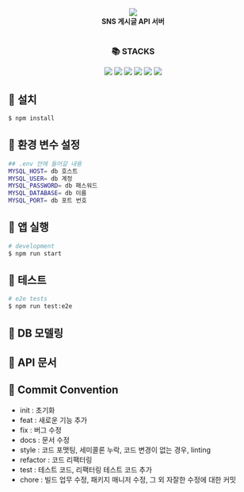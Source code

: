 <div align=center>
<img src="https://capsule-render.vercel.app/api?type=waving&color=auto&height=250&section=header&text=SNS%20게시글%20API%20서버&fontSize=45" />
  </br>
  <b id=content>SNS 게시글 API 서버</b>
  </br></br>
  <h3>📚 STACKS</h3>
  <img src="https://img.shields.io/badge/NestJS-E0234E?style=for-the-badge&logo=Nest&logoColor=white">
  <img src="https://img.shields.io/badge/TypeScript-3178C6?style=for-the-badge&logo=TypeScript&logoColor=white">
  <img src="https://img.shields.io/badge/Jest-C21325?style=for-the-badge&logo=Jest&logoColor=white">
  <img src="https://img.shields.io/badge/MySQL-4479A1?style=for-the-badge&logo=MySQL&logoColor=white">
  <img src="https://img.shields.io/badge/Sequelize-52B0E7?style=for-the-badge&logo=Sequelize&logoColor=white">
  <img src="https://img.shields.io/badge/.ENV-ECD53F?style=for-the-badge&logo=.ENV&logoColor=white">
</div>

## 📌 설치

```bash
$ npm install
```

## 📌 환경 변수 설정

```bash
## .env 안에 들어갈 내용
MYSQL_HOST= db 호스트
MYSQL_USER= db 계정
MYSQL_PASSWORD= db 패스워드
MYSQL_DATABASE= db 이름
MYSQL_PORT= db 포트 번호
```

## 📌 앱 실행

```bash
# development
$ npm run start
```

## 📌 테스트

```bash
# e2e tests
$ npm run test:e2e
```

## 📌 DB 모델링

## 📌 API 문서

## 📌 Commit Convention

- init : 초기화
- feat : 새로운 기능 추가
- fix : 버그 수정
- docs : 문서 수정
- style : 코드 포맷팅, 세미콜론 누락, 코드 변경이 없는 경우, linting
- refactor : 코드 리팩터링
- test : 테스트 코드, 리팩터링 테스트 코드 추가
- chore : 빌드 업무 수정, 패키지 매니저 수정, 그 외 자잘한 수정에 대한 커밋
